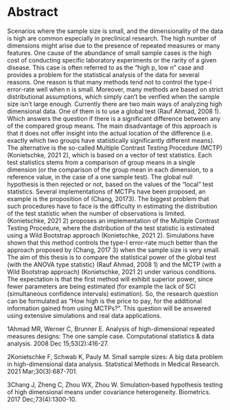 # Abstract
Scenarios where the sample size is small, and the dimensionality of the data is high are common especially in preclinical research. The high number of dimensions might arise due to the presence of repeated measures or many features. One cause of the abundance of small sample cases is the high cost of conducting specific laboratory experiments or the rarity of a given disease. This case is often referred to as the “high p, low n” case and provides a problem for the statistical analysis of the data for several reasons. One reason is that many methods tend not to control the type-I error-rate well when n is small. Moreover, many methods are based on strict distributional assumptions, which simply can’t be verified when the sample size isn’t large enough. Currently there are two main ways of analyzing high dimensional data. One of them is to use a global test (Rauf Ahmad, 2008 1). Which answers the question if there is a significant difference between any of the compared group means. The main disadvantage of this approach is that it does not offer insight into the actual location of the difference (i.e. exactly which two groups have statistically significantly different means). The alternative is the so-called Multiple Contrast Testing Procedure (MCTP) (Konietschke, 2021 2), which is based on a vector of test statistics. Each test statistics stems from a comparison of group means in a single dimension (or the comparison of the group mean in each dimension, to a reference value, in the case of a one sample test). The global null hypothesis is then rejected or not, based on the values of the “local” test statistics. Several implementations of MCTPs have been proposed, an example is the proposition of (Chang, 20173). The biggest problem that such procedures have to face is the difficulty in estimating the distribution of the test statistic when the number of observations is limited. (Konietschke, 2021 2) proposes an implementation of the Multiple Contrast Testing Procedure, where the distribution of the test statistic is estimated using a Wild Bootstrap approach (Konietschke, 2021 2). Simulations have shown that this method controls the type-I error-rate much better than the approach proposed by (Chang, 2017 3) when the sample size is very small. The aim of this thesis is to compare the statistical power of the global test (with the ANOVA type statistic) (Rauf Ahmad, 2008 1) and the MCTP (with a Wild Bootstrap approach) (Konietschke, 2021 2) under various conditions. The expectation is that the first method will exhibit superior power, since fewer parameters are being estimated (for example the lack of SCI (simultaneous confidence intervals) estimation). So, the research question can be formulated as “How high is the price to pay, for the additional information gained from using MCTPs?”. This question will be answered using extensive simulations and real data applications.

1Ahmad MR, Werner C, Brunner E. Analysis of high-dimensional repeated measures designs: The one sample case. Computational statistics & data analysis. 2008 Dec 15;53(2):416-27.

2Konietschke F, Schwab K, Pauly M. Small sample sizes: A big data problem in high-dimensional data analysis. Statistical Methods in Medical Research. 2021 Mar;30(3):687-701.

3Chang J, Zheng C, Zhou WX, Zhou W. Simulation‐based hypothesis testing of high dimensional means under covariance heterogeneity. Biometrics. 2017 Dec;73(4):1300-10.
